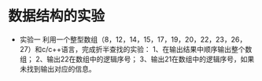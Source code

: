 # 数据结构的实验
* 实验一
利用一个整型数组（8，12，14，15，17，19，20，22，23，26，27）和c/c++语言，完成折半查找的实验：
1、在输出结果中顺序输出整个数组；
2、输出22在数组中的逻辑序号；
3、输出21在数组中的逻辑序号，如果未找到输出对应的信息。

